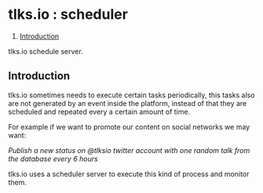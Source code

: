 # tlks.io : scheduler

1. [Introduction](#introduction)

tlks.io schedule server.

## Introduction

tlks.io sometimes needs to execute certain tasks periodically, this tasks also
are not generated by an event inside the platform, instead of that they are
scheduled and repeated every a certain amount of time.

For example if we want to promote our content on social networks we may want:

*Publish a new status on @tlksio twitter account with one random talk from the
database every 6 hours*

tlks.io uses a scheduler server to execute this kind of process and monitor
them.

